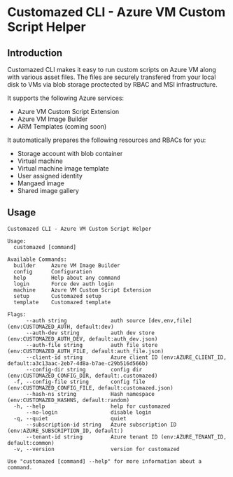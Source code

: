 # Customazed CLI - Azure VM Custom Script Helper

## Introduction

Customazed CLI makes it easy to run custom scripts on Azure VM along with various asset files.
The files are securely transfered from your local disk to VMs via blob storage proctected by RBAC and MSI infrastructure.

It supports the following Azure services:

- Azure VM Custom Script Extension
- Azure VM Image Builder
- ARM Templates (coming soon)

It automatically prepares the following resources and RBACs for you:

- Storage account with blob container
- Virtual machine
- Virtual machine image template
- User assigned identity
- Mangaed image
- Shared image gallery

## Usage

```text
Customazed CLI - Azure VM Custom Script Helper

Usage:
  customazed [command]

Available Commands:
  builder     Azure VM Image Builder
  config      Configuration
  help        Help about any command
  login       Force dev auth login
  machine     Azure VM Custom Script Extension
  setup       Customazed setup
  template    Customazed template

Flags:
      --auth string              auth source [dev,env,file] (env:CUSTOMAZED_AUTH, default:dev)
      --auth-dev string          auth dev store (env:CUSTOMAZED_AUTH_DEV, default:auth_dev.json)
      --auth-file string         auth file store (env:CUSTOMAZED_AUTH_FILE, default:auth_file.json)
      --client-id string         Azure client ID (env:AZURE_CLIENT_ID, default:a3c13aac-2eb7-4d8a-b7ae-c29b516d566b)
      --config-dir string        config dir (env:CUSTOMAZED_CONFIG_DIR, default:.customazed)
  -f, --config-file string       config file (env:CUSTOMAZED_CONFIG_FILE, default:customazed.json)
      --hash-ns string           Hash namespace (env:CUSTOMAZED_HASHNS, default:random)
  -h, --help                     help for customazed
      --no-login                 disable login
  -q, --quiet                    quiet
      --subscription-id string   Azure subscription ID (env:AZURE_SUBSCRIPTION_ID, default:)
      --tenant-id string         Azure tenant ID (env:AZURE_TENANT_ID, default:common)
  -v, --version                  version for customazed

Use "customazed [command] --help" for more information about a command.
```
